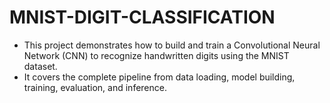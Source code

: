 # MNIST-DIGIT-CLASSIFICATION
- This project demonstrates how to build and train a Convolutional Neural Network (CNN) to recognize handwritten digits using the MNIST dataset. 
- It covers the complete pipeline from data loading, model building, training, evaluation, and inference.

